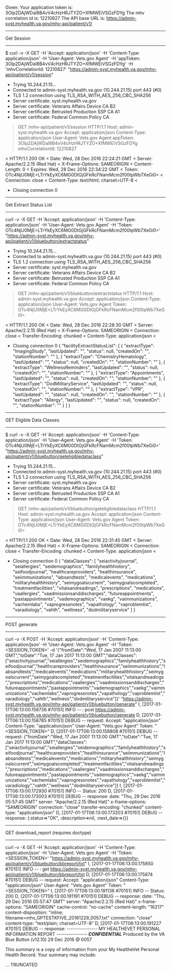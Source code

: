Given:
Your application token is: 3Olp2DAjWDaI8B4vV4cHzHRJTYZO+XfMWEiVSGzFDYg
The mhv correlation id is: 12210827
The API base URL is:  https://admin-syst.myhealth.va.gov/mhv-api/patient/v1/




______

Get Session
______

$ curl -v -X GET -H 'Accept: application/json' -H 'Content-Type: application/json' -H 'User-Agent: Vets.gov Agent' -H 'appToken: 3Olp2DAjWDaI8B4vV4cHzHRJTYZO+XfMWEiVSGzFDYg' -H 'mhvCorrelationId: 12210827' "https://admin-syst.myhealth.va.gov/mhv-api/patient/v1/session"
*   Trying 10.244.21.15...
* Connected to admin-syst.myhealth.va.gov (10.244.21.15) port 443 (#0)
* TLS 1.2 connection using TLS_RSA_WITH_AES_256_CBC_SHA256
* Server certificate: syst.myhealth.va.gov
* Server certificate: Veterans Affairs Device CA B2
* Server certificate: Betrusted Production SSP CA A1
* Server certificate: Federal Common Policy CA
> GET /mhv-api/patient/v1/session HTTP/1.1
> Host: admin-syst.myhealth.va.gov
> Accept: application/json
> Content-Type: application/json
> User-Agent: Vets.gov Agent
> appToken: 3Olp2DAjWDaI8B4vV4cHzHRJTYZO+XfMWEiVSGzFDYg
> mhvCorrelationId: 12210827
>
< HTTP/1.1 200 OK
< Date: Wed, 28 Dec 2016 22:24:21 GMT
< Server: Apache/2.2.15 (Red Hat)
< X-Frame-Options: SAMEORIGIN
< Content-Length: 0
< Expires: Wed, 28 Dec 2016 22:34:22 GMT
< Token: OTc4NjU0MjE=LTrYkEyXC6MG0DtGjGFkRcFNamMcm2f00tpWb7XeGi0=
< Connection: close
< Content-Type: text/html; charset=UTF-8
<
* Closing connection 0

______

Get Extract Status List
______

curl -v -X GET -H 'Accept: application/json' -H 'Content-Type: application/json' -H 'User-Agent: Vets.gov Agent' -H 'Token: OTc4NjU0MjE=LTrYkEyXC6MG0DtGjGFkRcFNamMcm2f00tpWb7XeGi0=' "https://admin-syst.myhealth.va.gov/mhv-api/patient/v1/bluebutton/extractstatus"
*   Trying 10.244.21.15...
* Connected to admin-syst.myhealth.va.gov (10.244.21.15) port 443 (#0)
* TLS 1.2 connection using TLS_RSA_WITH_AES_256_CBC_SHA256
* Server certificate: syst.myhealth.va.gov
* Server certificate: Veterans Affairs Device CA B2
* Server certificate: Betrusted Production SSP CA A1
* Server certificate: Federal Common Policy CA
> GET /mhv-api/patient/v1/bluebutton/extractstatus HTTP/1.1
> Host: admin-syst.myhealth.va.gov
> Accept: application/json
> Content-Type: application/json
> User-Agent: Vets.gov Agent
> Token: OTc4NjU0MjE=LTrYkEyXC6MG0DtGjGFkRcFNamMcm2f00tpWb7XeGi0=
>
< HTTP/1.1 200 OK
< Date: Wed, 28 Dec 2016 22:28:30 GMT
< Server: Apache/2.2.15 (Red Hat)
< X-Frame-Options: SAMEORIGIN
< Connection: close
< Transfer-Encoding: chunked
< Content-Type: application/json
<
* Closing connection 0
{
  "facilityExtractStatusList": [
    {
      "extractType": "ImagingStudy",
      "lastUpdated": "",
      "status": null,
      "createdOn": "",
      "stationNumber": ""
    },
    {
      "extractType": "ChemistryHematology",
      "lastUpdated": "",
      "status": null,
      "createdOn": "",
      "stationNumber": ""
    },
    {
      "extractType": "WellnessReminders",
      "lastUpdated": "",
      "status": null,
      "createdOn": "",
      "stationNumber": ""
    },
    {
      "extractType": "Appointments",
      "lastUpdated": "",
      "status": null,
      "createdOn": "",
      "stationNumber": ""
    },
    {
      "extractType": "DodMilitaryService",
      "lastUpdated": "",
      "status": null,
      "createdOn": "",
      "stationNumber": ""
    },
    {
      "extractType": "VPR",
      "lastUpdated": "",
      "status": null,
      "createdOn": "",
      "stationNumber": ""
    },
    {
      "extractType": "Allergy",
      "lastUpdated": "",
      "status": null,
      "createdOn": "",
      "stationNumber": ""
    }
  ]
}


_____________

GET Eligible Data Classes
_____________

$ curl -v -X GET -H 'Accept: application/json' -H 'Content-Type: application/json' -H 'User-Agent: Vets.gov Agent' -H 'Token: OTc4NjU0MjE=LTrYkEyXC6MG0DtGjGFkRcFNamMcm2f00tpWb7XeGi0=' "https://admin-syst.myhealth.va.gov/mhv-api/patient/v1/bluebutton/geteligibledataclass"
*   Trying 10.244.21.15...
* Connected to admin-syst.myhealth.va.gov (10.244.21.15) port 443 (#0)
* TLS 1.2 connection using TLS_RSA_WITH_AES_256_CBC_SHA256
* Server certificate: syst.myhealth.va.gov
* Server certificate: Veterans Affairs Device CA B2
* Server certificate: Betrusted Production SSP CA A1
* Server certificate: Federal Common Policy CA
> GET /mhv-api/patient/v1/bluebutton/geteligibledataclass HTTP/1.1
> Host: admin-syst.myhealth.va.gov
> Accept: application/json
> Content-Type: application/json
> User-Agent: Vets.gov Agent
> Token: OTc4NjU0MjE=LTrYkEyXC6MG0DtGjGFkRcFNamMcm2f00tpWb7XeGi0=
>
< HTTP/1.1 200 OK
< Date: Wed, 28 Dec 2016 22:31:45 GMT
< Server: Apache/2.2.15 (Red Hat)
< X-Frame-Options: SAMEORIGIN
< Connection: close
< Transfer-Encoding: chunked
< Content-Type: application/json
<
* Closing connection 0
{
  "dataClasses": [
    "seiactivityjournal",
    "seiallergies",
    "seidemographics",
    "familyhealthhistory",
    "seifoodjournal",
    "healthcareproviders",
    "healthinsurance",
    "seiimmunizations",
    "labsandtests",
    "medicalevents",
    "medications",
    "militaryhealthhistory",
    "seimygoalscurrent",
    "seimygoalscompleted",
    "treatmentfacilities",
    "vitalsandreadings",
    "prescriptions",
    "medications",
    "vaallergies",
    "vaadmissionsanddischarges",
    "futureappointments",
    "pastappointments",
    "vademographics",
    "vaekg",
    "vaimmunizations",
    "vachemlabs",
    "vaprogressnotes",
    "vapathology",
    "vaproblemlist",
    "varadiology",
    "vahth",
    "wellness",
    "dodmilitaryservice"
  ]
}

_________________

POST generate
_________________

curl -v -X POST -H 'Accept: application/json' -H 'Content-Type: application/json' -H 'User-Agent: Vets.gov Agent' -H 'Token: <SESSION_TOKEN>' -d '{"fromDate":"Wed, 17 Jan 2007 11:13:00 GMT","toDate":"Tue, 17 Jan 2017 11:13:00 GMT","dataClasses":["seiactivityjournal","seiallergies","seidemographics","familyhealthhistory","seifoodjournal","healthcareproviders","healthinsurance","seiimmunizations","labsandtests","medicalevents","medications","militaryhealthhistory","seimygoalscurrent","seimygoalscompleted","treatmentfacilities","vitalsandreadings","prescriptions","medications","vaallergies","vaadmissionsanddischarges","futureappointments","pastappointments","vademographics","vaekg","vaimmunizations","vachemlabs","vaprogressnotes","vapathology","vaproblemlist","varadiology","vahth","wellness","dodmilitaryservice"]}' "https://admin-syst.myhealth.va.gov/mhv-api/patient/v1/bluebutton/generate"
I, [2017-01-17T06:13:00.158738 #70151]  INFO -- : post https://admin-syst.myhealth.va.gov/mhv-api/patient/v1/bluebutton/generate
D, [2017-01-17T06:13:00.158785 #70151] DEBUG -- request: Accept: "application/json"
Content-Type: "application/json"
User-Agent: "Vets.gov Agent"
Token: "<SESSION_TOKEN>"
D, [2017-01-17T06:13:00.158808 #70151] DEBUG -- request: {"fromDate":"Wed, 17 Jan 2007 11:13:00 GMT","toDate":"Tue, 17 Jan 2017 11:13:00 GMT","dataClasses":["seiactivityjournal","seiallergies","seidemographics","familyhealthhistory","seifoodjournal","healthcareproviders","healthinsurance","seiimmunizations","labsandtests","medicalevents","medications","militaryhealthhistory","seimygoalscurrent","seimygoalscompleted","treatmentfacilities","vitalsandreadings","prescriptions","medications","vaallergies","vaadmissionsanddischarges","futureappointments","pastappointments","vademographics","vaekg","vaimmunizations","vachemlabs","vaprogressnotes","vapathology","vaproblemlist","varadiology","vahth","wellness","dodmilitaryservice"]}
I, [2017-01-17T06:13:00.172930 #70151]  INFO -- Status: 200
D, [2017-01-17T06:13:00.173003 #70151] DEBUG -- response: date: "Thu, 29 Dec 2016 05:57:45 GMT"
server: "Apache/2.2.15 (Red Hat)"
x-frame-options: "SAMEORIGIN"
connection: "close"
transfer-encoding: "chunked"
content-type: "application/json"
D, [2017-01-17T06:13:00.173203 #70151] DEBUG -- response: {:status=>"OK", :description=>nil, :next_date=>{}}


_________________

GET download_report (requires doctype)
_________________

curl -v -X GET -H 'Accept: application/json' -H 'Content-Type: application/json' -H 'User-Agent: Vets.gov Agent' -H 'Token: <SESSION_TOKEN>' "https://admin-syst.myhealth.va.gov/mhv-api/patient/v1/bluebutton/bbreport/txt"
I, [2017-01-17T06:13:00.175850 #70151]  INFO -- : get https://admin-syst.myhealth.va.gov/mhv-api/patient/v1/bluebutton/bbreport/txt
D, [2017-01-17T06:13:00.175874 #70151] DEBUG -- request: Accept: "application/json"
Content-Type: "application/json"
User-Agent: "Vets.gov Agent"
Token: "<SESSION_TOKEN>"
I, [2017-01-17T06:13:00.191136 #70151]  INFO -- Status: 200
D, [2017-01-17T06:13:00.191191 #70151] DEBUG -- response: date: "Thu, 29 Dec 2016 05:57:47 GMT"
server: "Apache/2.2.15 (Red Hat)"
x-frame-options: "SAMEORIGIN"
cache-control: "no-cache"
content-length: "16217"
content-disposition: "inline; filename=mhv_GPTESTKFIVE_20161229_0057.txt"
connection: "close"
content-type: "text/plain; charset=UTF-8"
D, [2017-01-17T06:13:00.191227 #70151] DEBUG -- response: --------------- MY HEALTHEVET PERSONAL INFORMATION REPORT ---------------
                    *************CONFIDENTIAL*************
                    Produced by the VA Blue Button (v12.10)
                               29 Dec 2016 @ 0057

This summary is a copy of information from your My HealtheVet Personal
Health Record. Your summary may include:

... TRUNCATED


